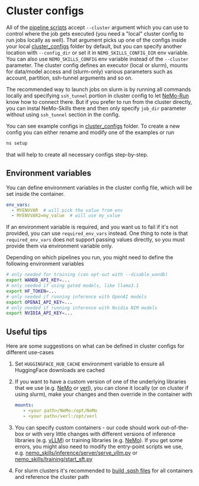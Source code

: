 # Cluster configs

All of the [pipeline scripts](../pipelines/index.md) accept `--cluster` argument which you can use
to control where the job gets executed (you need a "local" cluster config to run jobs locally as well).
That argument picks up one of the configs inside your local
[cluster_configs](https://github.com/NVIDIA/NeMo-Skills/tree/main/cluster_configs)
folder by default, but you can specify another location with `--config_dir` or set it in `NEMO_SKILLS_CONFIG_DIR` env variable.
You can also use `NEMO_SKILLS_CONFIG` env variable instead of the `--cluster` parameter.
The cluster config defines an executor (local or slurm), mounts for data/model access and (slurm-only) various parameters
such as account, partition, ssh-tunnel arguments and so on.

The recommended way to launch jobs on slurm is by running all commands locally and specifying `ssh_tunnel` portion in cluster config
to let [NeMo-Run](https://github.com/NVIDIA/NeMo-Run) know how to connect there.
But if you prefer to run from the cluster directly, you can instal NeMo-Skills there
and then only specify `job_dir` parameter without using `ssh_tunnel` section in the config.

You can see example configs in [cluster_configs](https://github.com/NVIDIA/NeMo-Skills/tree/main/cluster_configs) folder.
To create a new config you can either rename and modify one of the examples or run

```bash
ns setup
```

that will help to create all necessary configs step-by-step.

## Environment variables

You can define environment variables in the cluster config file, which will be set inside the container.

```yaml
env_vars:
  - MYENVVAR  # will pick the value from env
  - MYENVVAR2=my_value  # will use my_value
```

If an environment variable is required, and you want us to fail if it's not provided,
you can use `required_env_vars` instead. One thing to note is that `required_env_vars` does not support
passing values directly, so you must provide them via environment variable only.


Depending on which pipelines you run, you might need to define the following environment variables

``` bash
# only needed for training (can opt-out with --disable_wandb)
export WANDB_API_KEY=...
# only needed if using gated models, like llama3.1
export HF_TOKEN=...
# only needed if running inference with OpenAI models
export OPENAI_API_KEY=...
# only needed if running inference with Nvidia NIM models
export NVIDIA_API_KEY=...
```


## Useful tips

Here are some suggestions on what can be defined in cluster configs for different use-cases

1. Set `HUGGINGFACE_HUB_CACHE` environment variable to ensure all HuggingFace downloads are cached

2. If you want to have a custom version of one of the underlying libraries that we use
   (e.g. [NeMo](https://github.com/NVIDIA/NeMo) or [verl](https://github.com/volcengine/verl)),
   you can clone it locally (or on cluster if using slurm), make your changes and then override in the container with

      ```yaml
      mounts:
         - <your path>/NeMo:/opt/NeMo
         - <your path>/verl:/opt/verl
      ```

3. You can specify custom containers - our code should work out-of-the-box or with very little changes with different
   versions of inference libraries (e.g. [vLLM](https://github.com/vllm-project/vllm)) or training libraries
   (e.g. [NeMo](https://github.com/NVIDIA/NeMo)). If you get some errors, you might also need to modify the entry-point
   scripts we use, e.g.
   [nemo_skills/inference/server/serve_vllm.py](https://github.com/NVIDIA/NeMo-Skills/tree/main/nemo_skills/inference/server/serve_vllm.py)
   or [nemo_skills/training/start_sft.py](https://github.com/NVIDIA/NeMo-Skills/tree/main/nemo_skills/training/start_sft.py)

4. For slurm clusters it's recommended to [build .sqsh files](https://github.com/NVIDIA/enroot/blob/master/doc/cmd/import.md#example)
   for all containers and reference the cluster path
